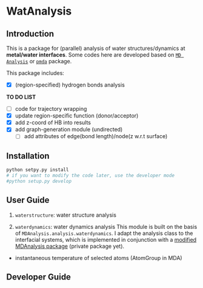 # WatAnalysis

## Introduction

This is a package for (parallel) analysis of water structures/dynamics at **metal/water interfaces**.
Some codes here are developed based on [`MD Analysis`](https://userguide.mdanalysis.org/2.0.0-dev0/index.html) or [`pmda`](https://www.mdanalysis.org/pmda/) package.

This package includes:

- [x] (region-specified) hydrogen bonds analysis

**TO DO LIST**

- [ ] code for trajectory wrapping
- [x] update region-specific function (donor/acceptor)
- [x] add z-coord of HB into results
- [x] add graph-generation module (undirected)
  - [ ] add attributes of edge(bond length)/node(z w.r.t surface)

## Installation

```bash
python setpy.py install
# if you want to modify the code later, use the developer mode
#python setup.py develop
```

## User Guide

1. `waterstructure`: water structure analysis

2. `waterdynamics`: water dynamics analysis
This module is built on the basis of `MDAnalysis.analysis.waterdynamics`. I adapt the analysis class to the interfacial systems, which is implemented in conjunction with a [modified MDAnalysis package](https://github.com/ChiahsinChu/m_MDAnalysis) (private package yet).

- instantaneous temperature of selected atoms (AtomGroup in MDA)

## Developer Guide
